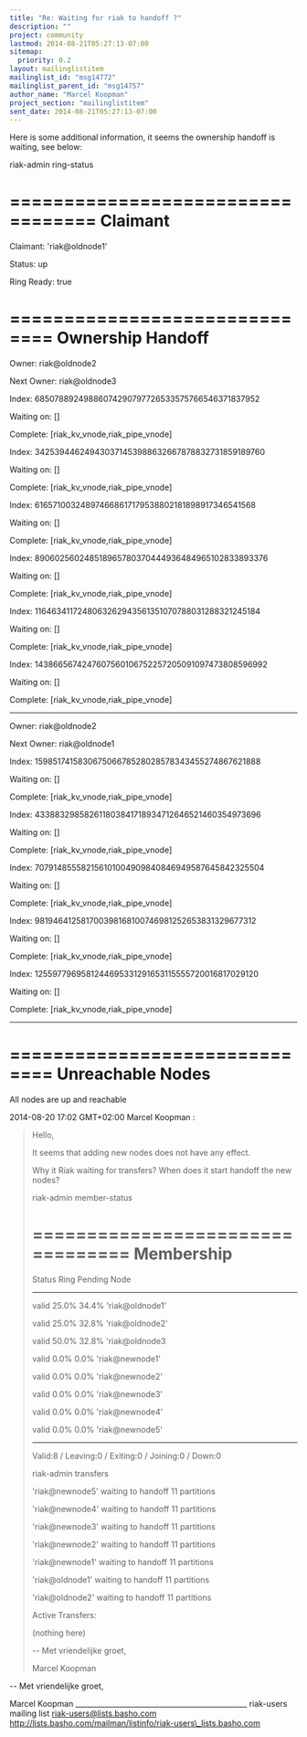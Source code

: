 ```yaml
---
title: "Re: Waiting for riak to handoff ?"
description: ""
project: community
lastmod: 2014-08-21T05:27:13-07:00
sitemap:
  priority: 0.2
layout: mailinglistitem
mailinglist_id: "msg14772"
mailinglist_parent_id: "msg14757"
author_name: "Marcel Koopman"
project_section: "mailinglistitem"
sent_date: 2014-08-21T05:27:13-07:00
---
```



Here is some additional information, it seems the ownership handoff is
waiting, see below:

riak-admin ring-status

================================== Claimant
===================================

Claimant: 'riak@oldnode1'

Status: up

Ring Ready: true


============================== Ownership Handoff
==============================

Owner: riak@oldnode2

Next Owner: riak@oldnode3


Index: 68507889249886074290797726533575766546371837952

 Waiting on: []

 Complete: [riak\_kv\_vnode,riak\_pipe\_vnode]


Index: 342539446249430371453988632667878832731859189760

 Waiting on: []

 Complete: [riak\_kv\_vnode,riak\_pipe\_vnode]


Index: 616571003248974668617179538802181898917346541568

 Waiting on: []

 Complete: [riak\_kv\_vnode,riak\_pipe\_vnode]


Index: 890602560248518965780370444936484965102833893376

 Waiting on: []

 Complete: [riak\_kv\_vnode,riak\_pipe\_vnode]


Index: 1164634117248063262943561351070788031288321245184

 Waiting on: []

 Complete: [riak\_kv\_vnode,riak\_pipe\_vnode]


Index: 1438665674247607560106752257205091097473808596992

 Waiting on: []

 Complete: [riak\_kv\_vnode,riak\_pipe\_vnode]


-------------------------------------------------------------------------------

Owner: riak@oldnode2

Next Owner: riak@oldnode1


Index: 159851741583067506678528028578343455274867621888

 Waiting on: []

 Complete: [riak\_kv\_vnode,riak\_pipe\_vnode]


Index: 433883298582611803841718934712646521460354973696

 Waiting on: []

 Complete: [riak\_kv\_vnode,riak\_pipe\_vnode]


Index: 707914855582156101004909840846949587645842325504

 Waiting on: []

 Complete: [riak\_kv\_vnode,riak\_pipe\_vnode]


Index: 981946412581700398168100746981252653831329677312

 Waiting on: []

 Complete: [riak\_kv\_vnode,riak\_pipe\_vnode]


Index: 1255977969581244695331291653115555720016817029120

 Waiting on: []

 Complete: [riak\_kv\_vnode,riak\_pipe\_vnode]


-------------------------------------------------------------------------------


============================== Unreachable Nodes
==============================

All nodes are up and reachable


2014-08-20 17:02 GMT+02:00 Marcel Koopman :

> Hello,
>
> It seems that adding new nodes does not have any effect.
>
> Why it Riak waiting for transfers? When does it start handoff the new
> nodes?
>
>
> riak-admin member-status
>
> ================================= Membership
> ==================================
>
> Status Ring Pending Node
>
>
> -------------------------------------------------------------------------------
>
> valid 25.0% 34.4% 'riak@oldnode1'
>
> valid 25.0% 32.8% 'riak@oldnode2'
>
> valid 50.0% 32.8% 'riak@oldnode3
>
> valid 0.0% 0.0% 'riak@newnode1'
>
> valid 0.0% 0.0% 'riak@newnode2'
>
> valid 0.0% 0.0% 'riak@newnode3'
>
> valid 0.0% 0.0% 'riak@newnode4'
>
> valid 0.0% 0.0% 'riak@newnode5'
>
>
> -------------------------------------------------------------------------------
>
> Valid:8 / Leaving:0 / Exiting:0 / Joining:0 / Down:0
>
> riak-admin transfers
>
> 'riak@newnode5' waiting to handoff 11 partitions
>
> 'riak@newnode4' waiting to handoff 11 partitions
>
> 'riak@newnode3' waiting to handoff 11 partitions
>
> 'riak@newnode2' waiting to handoff 11 partitions
>
> 'riak@newnode1' waiting to handoff 11 partitions
>
> 'riak@oldnode1' waiting to handoff 11 partitions
>
> 'riak@oldnode2' waiting to handoff 11 partitions
>
> Active Transfers:
>
> (nothing here)
>
>
>
>
>
> --
> Met vriendelijke groet,
>
> Marcel Koopman
>



-- 
Met vriendelijke groet,

Marcel Koopman
\_\_\_\_\_\_\_\_\_\_\_\_\_\_\_\_\_\_\_\_\_\_\_\_\_\_\_\_\_\_\_\_\_\_\_\_\_\_\_\_\_\_\_\_\_\_\_
riak-users mailing list
riak-users@lists.basho.com
http://lists.basho.com/mailman/listinfo/riak-users\_lists.basho.com

